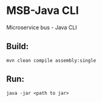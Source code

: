 MSB-Java CLI 
===========

Microservice bus - Java CLI

Build:
------
```
mvn clean compile assembly:single
```

Run:
----
```
java -jar <path to jar>
```

